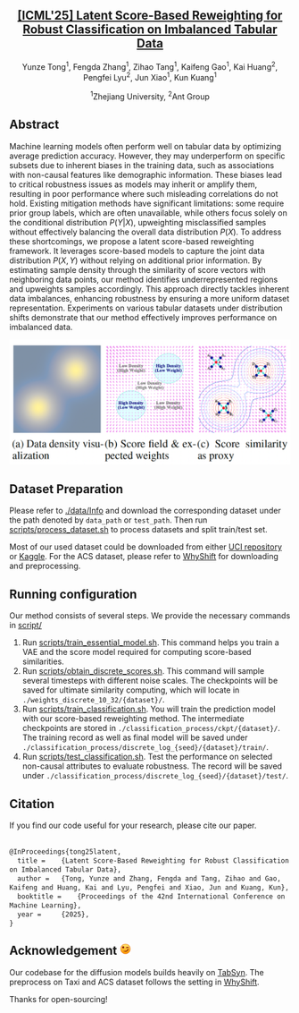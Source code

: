 <div align='center'>

<h2><a href="https://icml.cc/virtual/2025/poster/44097">[ICML'25] Latent Score-Based Reweighting for Robust Classification on Imbalanced Tabular Data</a></h2>

Yunze Tong<sup>1</sup>, Fengda Zhang<sup>1</sup>, Zihao Tang<sup>1</sup>, Kaifeng Gao<sup>1</sup>, Kai Huang<sup>2</sup>, Pengfei Lyu<sup>2</sup>, Jun Xiao<sup>1</sup>, Kun Kuang<sup>1</sup>
 
<sup>1</sup>Zhejiang University, <sup>2</sup>Ant Group

</div>


## Abstract
Machine learning models often perform well on tabular data by optimizing average prediction accuracy. However, they may underperform on specific subsets due to inherent biases in the training data, such as associations with non-causal features like demographic information. These biases lead to critical robustness issues as models may inherit or amplify them, resulting in poor performance where such misleading correlations do not hold. Existing mitigation methods have significant limitations: some require prior group labels, which are often unavailable, while others focus solely on the conditional distribution $P(Y|X)$, upweighting misclassified samples without effectively balancing the overall data distribution $P(X)$. To address these shortcomings, we propose a latent score-based reweighting framework. It leverages score-based models to capture the joint data distribution $P(X, Y)$ without relying on additional prior information. By estimating sample density through the similarity of score vectors with neighboring data points, our method identifies underrepresented regions and upweights samples accordingly. This approach directly tackles inherent data imbalances, enhancing robustness by ensuring a more uniform dataset representation. Experiments on various tabular datasets under distribution shifts demonstrate that our method effectively improves performance on imbalanced data.


![main illustration](./figures/illustration.png)


## Dataset Preparation
Please refer to [./data/Info](./data/Info) and download the corresponding dataset under the path denoted by `data_path` or `test_path`. Then run [scripts/process_dataset.sh](scripts/process_dataset.sh) to process datasets and split train/test set.

Most of our used dataset could be downloaded from either [UCI repository](https://archive.ics.uci.edu/) or [Kaggle](https://www.kaggle.com/datasets/mnavas/taxi-routes-for-mexico-city-and-quito). For the ACS dataset, please refer to [WhyShift](https://github.com/namkoong-lab/whyshift/tree/main) for downloading and preprocessing.


## Running configuration
Our method consists of several steps. We provide the necessary commands in [script/](scripts)

1. Run [scripts/train_essential_model.sh](scripts/train_essential_model.sh). This command helps you train a VAE and the score model required for computing score-based similarities.
2. Run [scripts/obtain_discrete_scores.sh](scripts/obtain_discrete_scores.sh). This command will sample several timesteps with different noise scales. The checkpoints will be saved for ultimate similarity computing, which will locate in `./weights_discrete_10_32/{dataset}/`. 
3. Run [scripts/train_classification.sh](scripts/train_classification.sh). You will train the prediction model with our score-based reweighting method. The intermediate checkpoints are stored in `./classification_process/ckpt/{dataset}/`. The training record as well as final model will be saved under `./classification_process/discrete_log_{seed}/{dataset}/train/`.
4. Run [scripts/test_classification.sh](scripts/test_classification.sh). Test the performance on selected non-causal attributes to evaluate robustness. The record will be saved under `./classification_process/discrete_log_{seed}/{dataset}/test/`.


## Citation
If you find our code useful for your research, please cite our paper.
```

@InProceedings{tong25latent,
  title = 	 {Latent Score-Based Reweighting for Robust Classification on Imbalanced Tabular Data},
  author =   {Tong, Yunze and Zhang, Fengda and Tang, Zihao and Gao, Kaifeng and Huang, Kai and Lyu, Pengfei and Xiao, Jun and Kuang, Kun},
  booktitle = 	 {Proceedings of the 42nd International Conference on Machine Learning},
  year = 	 {2025},
}

```



## Acknowledgement <img src="./figures/emoji.png" width="20"/> 
Our codebase for the diffusion models builds heavily on [TabSyn](https://github.com/amazon-science/tabsyn). The preprocess on Taxi and ACS dataset follows the setting in [WhyShift](https://github.com/namkoong-lab/whyshift/tree/main).

Thanks for open-sourcing!